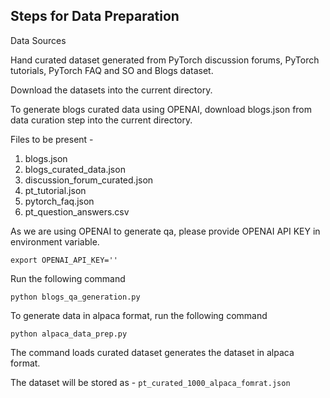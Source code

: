 ## Steps for Data Preparation

Data Sources

Hand curated dataset generated from PyTorch discussion forums, PyTorch tutorials, PyTorch FAQ and SO and Blogs dataset. 

Download the datasets into the current directory.

To generate blogs curated data using OPENAI, download blogs.json from data curation step into the current directory.

Files to be present - 

1. blogs.json
2. blogs_curated_data.json
3. discussion_forum_curated.json
4. pt_tutorial.json
5. pytorch_faq.json
6. pt_question_answers.csv

As we are using OPENAI to generate qa, please provide OPENAI API KEY in environment variable.
```
export OPENAI_API_KEY=''
```

Run the following command
```
python blogs_qa_generation.py
```

To generate data in alpaca format, run the following command

```
python alpaca_data_prep.py
```

The command loads curated dataset generates the dataset in alpaca format.

The dataset will be stored as - `pt_curated_1000_alpaca_fomrat.json`